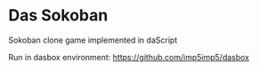 # Das Sokoban

Sokoban clone game implemented in daScript

Run in dasbox environment: https://github.com/imp5imp5/dasbox
